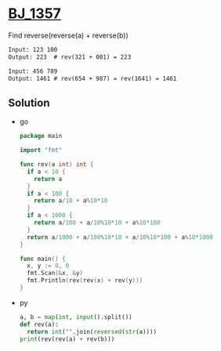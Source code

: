 # [BJ_1357](https://acmicpc.net/problem/1357)

Find reverse(reverse(a) + reverse(b))

```txt
Input: 123 100
Output: 223  # rev(321 + 001) = 223

Input: 456 789
Output: 1461 # rev(654 + 987) = rev(1641) = 1461
```

## Solution

* go

  ```go
  package main

  import "fmt"

  func rev(a int) int {
    if a < 10 {
      return a
    }
    if a < 100 {
      return a/10 + a%10*10
    }
    if a < 1000 {
      return a/100 + a/10%10*10 + a%10*100
    }
    return a/1000 + a/100%10*10 + a/10%10*100 + a%10*1000
  }

  func main() {
    x, y := 0, 0
    fmt.Scan(&x, &y)
    fmt.Println(rev(rev(x) + rev(y)))
  }
  ```

* py

  ```py
  a, b = map(int, input().split())
  def rev(a):
    return int("".join(reversed(str(a))))
  print(rev(rev(a) + rev(b)))
  ```
